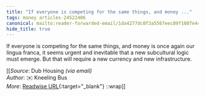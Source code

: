 ```yaml
---
title: "If everyone is competing for the same things, and money ..."
tags: money articles-24522406
canonical: mailto:reader-forwarded-email/1da4277dc0f3a5567eec89f108fe44f7
hide_title: true
---
```


If everyone is competing for the same things, and money is once again our lingua franca, it seems urgent and inevitable that a new subcultural logic must emerge. But that will require a new currency and new infrastructure.


[[_Source_: Dub Housing _(via email)_<br>
_Author_: ✉️ Kneeling Bus<br>
_More_: [Readwise URL](https://readwise.io/open/478324960){:target="_blank"}
::wrap]]